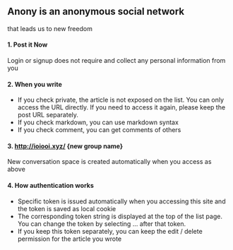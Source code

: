 ## Anony is an anonymous social network
that leads us to new freedom
<br>

#### 1. Post it Now
Login or signup does not require and collect any personal information from you
<br>

#### 2. When you write
- If you check private, the article is not exposed on the list. You can only access the URL directly. If you need to access it again, please keep the post URL separately.
- If you check markdown, you can use markdown syntax
- If you check comment, you can get comments of others

#### 3. http://ioiooi.xyz/ {new group name}
New conversation space is created automatically when you access as above
<br>

#### 4. How authentication works
- Specific token is issued automatically when you accessing this site and the token is saved as local cookie
- The corresponding token string is displayed at the top of the list page. You can change the token by selecting ... after that token.
- If you keep this token separately, you can keep the edit / delete permission for the article you wrote